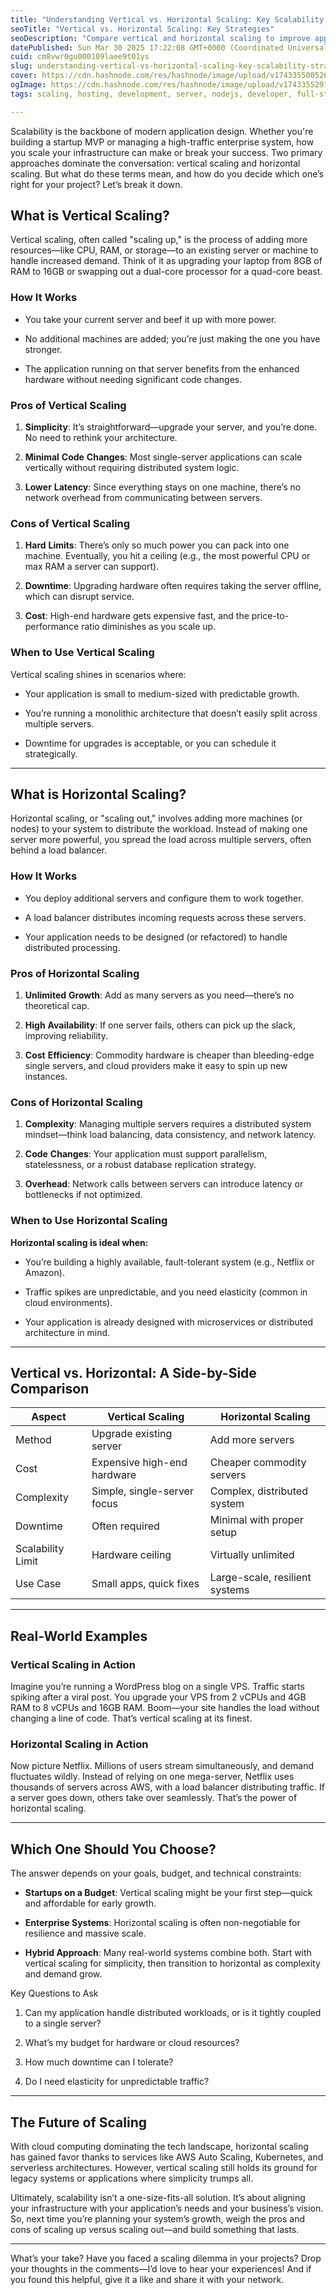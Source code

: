 ```yaml
---
title: "Understanding Vertical vs. Horizontal Scaling: Key Scalability Strategies Explained"
seoTitle: "Vertical vs. Horizontal Scaling: Key Strategies"
seoDescription: "Compare vertical and horizontal scaling to improve application scalability for robust infrastructures in startups and enterprises"
datePublished: Sun Mar 30 2025 17:22:08 GMT+0000 (Coordinated Universal Time)
cuid: cm8vwr0gu000109laee9t01ys
slug: understanding-vertical-vs-horizontal-scaling-key-scalability-strategies-explained
cover: https://cdn.hashnode.com/res/hashnode/image/upload/v1743355005260/6313f697-befe-4804-a676-0407475b73b3.png
ogImage: https://cdn.hashnode.com/res/hashnode/image/upload/v1743355291785/74b7b0c7-21a0-483f-b3d3-4a335cf09526.png
tags: scaling, hosting, development, server, nodejs, developer, full-stack, devops, server-hosting, node, scalability, full-stack-development, devops-articles, horizontal-scaling, vertical-scaling

---
```


Scalability is the backbone of modern application design. Whether you're building a startup MVP or managing a high-traffic enterprise system, how you scale your infrastructure can make or break your success. Two primary approaches dominate the conversation: vertical scaling and horizontal scaling. But what do these terms mean, and how do you decide which one’s right for your project? Let’s break it down.

## What is Vertical Scaling?

Vertical scaling, often called "scaling up," is the process of adding more resources—like CPU, RAM, or storage—to an existing server or machine to handle increased demand. Think of it as upgrading your laptop from 8GB of RAM to 16GB or swapping out a dual-core processor for a quad-core beast.

### How It Works

* You take your current server and beef it up with more power.
    
* No additional machines are added; you’re just making the one you have stronger.
    
* The application running on that server benefits from the enhanced hardware without needing significant code changes.
    

### Pros of Vertical Scaling

1. **Simplicity**: It’s straightforward—upgrade your server, and you’re done. No need to rethink your architecture.
    
2. **Minimal** **Code** **Changes**: Most single-server applications can scale vertically without requiring distributed system logic.
    
3. **Lower** **Latency**: Since everything stays on one machine, there’s no network overhead from communicating between servers.
    

### Cons of Vertical Scaling

1. **Hard** **Limits**: There’s only so much power you can pack into one machine. Eventually, you hit a ceiling (e.g., the most powerful CPU or max RAM a server can support).
    
2. **Downtime**: Upgrading hardware often requires taking the server offline, which can disrupt service.
    
3. **Cost**: High-end hardware gets expensive fast, and the price-to-performance ratio diminishes as you scale up.
    

### When to Use Vertical Scaling

Vertical scaling shines in scenarios where:

* Your application is small to medium-sized with predictable growth.
    
* You’re running a monolithic architecture that doesn’t easily split across multiple servers.
    
* Downtime for upgrades is acceptable, or you can schedule it strategically.
    

---

## What is Horizontal Scaling?

Horizontal scaling, or "scaling out," involves adding more machines (or nodes) to your system to distribute the workload. Instead of making one server more powerful, you spread the load across multiple servers, often behind a load balancer.

### How It Works

* You deploy additional servers and configure them to work together.
    
* A load balancer distributes incoming requests across these servers.
    
* Your application needs to be designed (or refactored) to handle distributed processing.
    

### Pros of Horizontal Scaling

1. **Unlimited** **Growth**: Add as many servers as you need—there’s no theoretical cap.
    
2. **High** **Availability**: If one server fails, others can pick up the slack, improving reliability.
    
3. **Cost** **Efficiency**: Commodity hardware is cheaper than bleeding-edge single servers, and cloud providers make it easy to spin up new instances.
    

### Cons of Horizontal Scaling

1. **Complexity**: Managing multiple servers requires a distributed system mindset—think load balancing, data consistency, and network latency.
    
2. **Code** **Changes**: Your application must support parallelism, statelessness, or a robust database replication strategy.
    
3. **Overhead**: Network calls between servers can introduce latency or bottlenecks if not optimized.
    

### When to Use Horizontal Scaling

**Horizontal scaling is ideal when:**

* You’re building a highly available, fault-tolerant system (e.g., Netflix or Amazon).
    
* Traffic spikes are unpredictable, and you need elasticity (common in cloud environments).
    
* Your application is already designed with microservices or distributed architecture in mind.
    

---

## Vertical vs. Horizontal: A Side-by-Side Comparison

| **Aspect** | **Vertical Scaling** | **Horizontal Scaling** |
| --- | --- | --- |
| Method | Upgrade existing server | Add more servers |
| Cost | Expensive high-end hardware | Cheaper commodity servers |
| Complexity | Simple, single-server focus | Complex, distributed system |
| Downtime | Often required | Minimal with proper setup |
| Scalability Limit | Hardware ceiling | Virtually unlimited |
| Use Case | Small apps, quick fixes | Large-scale, resilient systems |

---

## Real-World Examples

### Vertical Scaling in Action

Imagine you’re running a WordPress blog on a single VPS. Traffic starts spiking after a viral post. You upgrade your VPS from 2 vCPUs and 4GB RAM to 8 vCPUs and 16GB RAM. Boom—your site handles the load without changing a line of code. That’s vertical scaling at its finest.

### Horizontal Scaling in Action

Now picture Netflix. Millions of users stream simultaneously, and demand fluctuates wildly. Instead of relying on one mega-server, Netflix uses thousands of servers across AWS, with a load balancer distributing traffic. If a server goes down, others take over seamlessly. That’s the power of horizontal scaling.

---

## Which One Should You Choose?

The answer depends on your goals, budget, and technical constraints:

* **Startups on a Budget**: Vertical scaling might be your first step—quick and affordable for early growth.
    
* **Enterprise Systems**: Horizontal scaling is often non-negotiable for resilience and massive scale.
    
* **Hybrid Approach**: Many real-world systems combine both. Start with vertical scaling for simplicity, then transition to horizontal as complexity and demand grow.
    

Key Questions to Ask

1. Can my application handle distributed workloads, or is it tightly coupled to a single server?
    
2. What’s my budget for hardware or cloud resources?
    
3. How much downtime can I tolerate?
    
4. Do I need elasticity for unpredictable traffic?
    

---

## The Future of Scaling

With cloud computing dominating the tech landscape, horizontal scaling has gained favor thanks to services like AWS Auto Scaling, Kubernetes, and serverless architectures. However, vertical scaling still holds its ground for legacy systems or applications where simplicity trumps all.

Ultimately, scalability isn’t a one-size-fits-all solution. It’s about aligning your infrastructure with your application’s needs and your business’s vision. So, next time you’re planning your system’s growth, weigh the pros and cons of scaling up versus scaling out—and build something that lasts.

---

What’s your take? Have you faced a scaling dilemma in your projects? Drop your thoughts in the comments—I’d love to hear your experiences! And if you found this helpful, give it a like and share it with your network.